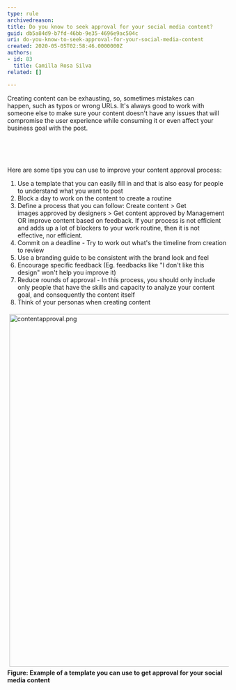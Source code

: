 ```yaml
---
type: rule
archivedreason: 
title: Do you know to seek approval for your social media content?
guid: db5a84d9-b7fd-46bb-9e35-4696e9ac504c
uri: do-you-know-to-seek-approval-for-your-social-media-content
created: 2020-05-05T02:58:46.0000000Z
authors:
- id: 83
  title: Camilla Rosa Silva
related: []

---
```



​Creating content can be exhausting, so, sometimes mistakes can happen,&#160;such as typos or wrong URLs. It's always good to work with someone else to make sure your content doesn't have any issues that will compromise the user experience while consuming it or even affect your business goal with the post.<br><div><br></div>
<br><excerpt class='endintro'></excerpt><br>
<p>​He​re are some tips you can use to improve your content approval process&#58;</p><p></p><ol><li>Use a template that you can easily fill in and that is also easy for people to understand what you want to post</li><li>Block a day to work on the&#160;content ​to create a routine<br></li><li>Define a process that you can follow&#58; Create content &gt; Get images&#160;approved by designers &gt; Get content approved by Management OR improve content based on feedback.&#160;If your process is not efficient and adds up a lot of blockers to your work routine, then it is not effective, nor efficient.</li><li>Commit on a deadline - Try to work out what's the timeline from creation to review<br></li><li>Use a branding guide to be&#160;consistent&#160;with the brand look&#160;and feel<br></li><li>Encourage specific feedback (Eg. feedbacks like&#160;&quot;I don't like this design&quot; won't help you improve it)<br></li><li>Reduce rounds of approval - In this process, you should only include only people that have the skills and capacity to analyze your content goal, and consequently the content itself<br></li><li>Think of your personas when creating content<br></li></ol><dl class="ssw15-rteElement-ImageArea"><img src="/SiteAssets/approval-for-your-social-media-content/contentapproval.png" alt="contentapproval.png" style="margin&#58;5px;width&#58;808px;" /><strong>Figure&#58; Example of a template you can use to get approval for your social media content</strong><br></dl><br><p></p>


